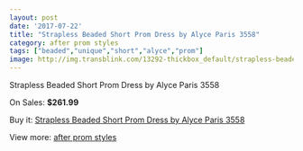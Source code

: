 ```yaml
---
layout: post
date: '2017-07-22'
title: "Strapless Beaded Short Prom Dress by Alyce Paris 3558"
category: after prom styles
tags: ["beaded","unique","short","alyce","prom"]
image: http://img.transblink.com/13292-thickbox_default/strapless-beaded-short-prom-dress-by-alyce-paris-3558.jpg
---
```

Strapless Beaded Short Prom Dress by Alyce Paris 3558

On Sales: **$261.99**
<a href="https://www.transblink.com/en/after-prom-styles/4264-strapless-beaded-short-prom-dress-by-alyce-paris-3558.html"><amp-img layout="responsive" width="600" height="600" src="//img.transblink.com/13292-thickbox_default/strapless-beaded-short-prom-dress-by-alyce-paris-3558.jpg" alt="Strapless Beaded Short Prom Dress by Alyce Paris 3558 0" /></a>
<a href="https://www.transblink.com/en/after-prom-styles/4264-strapless-beaded-short-prom-dress-by-alyce-paris-3558.html"><amp-img layout="responsive" width="600" height="600" src="//img.transblink.com/13296-thickbox_default/strapless-beaded-short-prom-dress-by-alyce-paris-3558.jpg" alt="Strapless Beaded Short Prom Dress by Alyce Paris 3558 1" /></a>
<a href="https://www.transblink.com/en/after-prom-styles/4264-strapless-beaded-short-prom-dress-by-alyce-paris-3558.html"><amp-img layout="responsive" width="600" height="600" src="//img.transblink.com/13295-thickbox_default/strapless-beaded-short-prom-dress-by-alyce-paris-3558.jpg" alt="Strapless Beaded Short Prom Dress by Alyce Paris 3558 2" /></a>
<a href="https://www.transblink.com/en/after-prom-styles/4264-strapless-beaded-short-prom-dress-by-alyce-paris-3558.html"><amp-img layout="responsive" width="600" height="600" src="//img.transblink.com/13294-thickbox_default/strapless-beaded-short-prom-dress-by-alyce-paris-3558.jpg" alt="Strapless Beaded Short Prom Dress by Alyce Paris 3558 3" /></a>
<a href="https://www.transblink.com/en/after-prom-styles/4264-strapless-beaded-short-prom-dress-by-alyce-paris-3558.html"><amp-img layout="responsive" width="600" height="600" src="//img.transblink.com/13293-thickbox_default/strapless-beaded-short-prom-dress-by-alyce-paris-3558.jpg" alt="Strapless Beaded Short Prom Dress by Alyce Paris 3558 4" /></a>

Buy it: [Strapless Beaded Short Prom Dress by Alyce Paris 3558](https://www.transblink.com/en/after-prom-styles/4264-strapless-beaded-short-prom-dress-by-alyce-paris-3558.html "Strapless Beaded Short Prom Dress by Alyce Paris 3558")

View more: [after prom styles](https://www.transblink.com/en/55-after-prom-styles "after prom styles")
